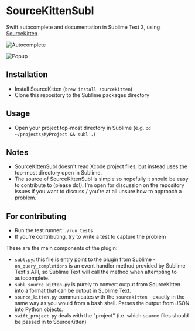 # SourceKittenSubl

Swift autocomplete and documentation in Sublime Text 3, using [SourceKitten](https://github.com/jpsim/SourceKitten).

![Autocomplete](images/autocomplete.png#1)

![Popup](images/popup.png#1)

## Installation

- Install SourceKitten (`brew install sourcekitten`)
- Clone this repository to the Sublime packages directory

## Usage

- Open your project top-most directory in Sublime (e.g. `cd ~/projects/MyProject && subl .`)

## Notes

- SourceKittenSubl doesn't read Xcode project files, but instead uses the top-most directory open in Sublime.
- The source of SourceKittenSubl is simple so hopefully it should be easy to contribute to (please do!). I'm open for discussion on the repository issues if you want to discuss / you're at all unsure how to approach a problem.

## For contributing
- Run the test runner: `./run_tests`
- If you're contributing, try to write a test to capture the problem

These are the main components of the plugin:
- `subl.py`: this file is entry point to the plugin from Sublime - `on_query_completions` is an event handler method provided by Sublime Text's API, so Sublime Text will call the method when attempting to autocomplete.
- `subl_source_kitten.py` is purely to convert output from SourceKitten into a format that can be output in Sublime Text.
- `source_kitten.py` communicates with the `sourcekitten` - exactly in the same way as you would from a bash shell. Parses the output from JSON into Python objects.
- `swift_project.py` deals with the "project" (i.e. which source files should be passed in to SourceKitten)
